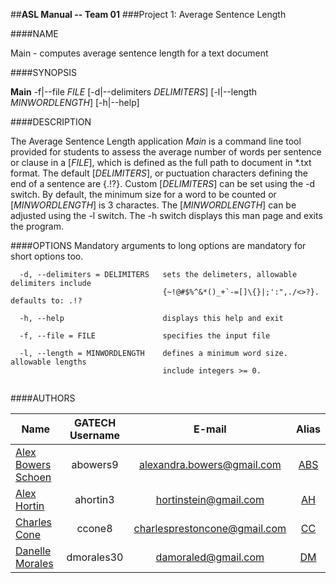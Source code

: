 ##**ASL Manual -- Team 01**
###Project 1: Average Sentence Length

####NAME       

Main - computes average sentence length for a text document

####SYNOPSIS        

**Main** -f|--file _FILE_ [-d|--delimiters _DELIMITERS_] [-l|--length _MINWORDLENGTH_] [-h|--help]


####DESCRIPTION    

The Average Sentence Length application *Main* is a command line tool provided for students to assess the average number of words per sentence or clause in a [_FILE_], which is defined as the full path to document in *.txt format.  The default [_DELIMITERS_], or puctuation characters defining the end of a sentence are {.!?}.  Custom [_DELIMITERS_] can be set using the -d switch.  By default, the minimum size for a word to be counted or [_MINWORDLENGTH_] is 3 charactes.  The [_MINWORDLENGTH_] can be adjusted using the -l switch. The -h switch displays this man page and exits the program.


####OPTIONS
Mandatory arguments to long options are mandatory for short options too.
```
  -d, --delimiters = DELIMITERS   sets the delimeters, allowable delimiters include 
                                  {~!@#$%^&*()_+`-=[]\{}|;':",./<>?}.  defaults to: .!?
                                
  -h, --help                      displays this help and exit
  
  -f, --file = FILE               specifies the input file
  
  -l, --length = MINWORDLENGTH    defines a minimum word size.  allowable lengths 
                                  include integers >= 0.
  
```
####AUTHORS      

| Name  				| GATECH Username		| E-mail						| Alias |
| --------------------- |:---------------------:|:-----------------------------:|:-----:| 
| [Alex Bowers Schoen](http://github.com/bowersaa )  	| abowers9				| alexandra.bowers@gmail.com 	| [ABS](http://github.com/bowersaa )   |
| [Alex Hortin](http://github.com/hortinstein) 	 		| ahortin3				| hortinstein@gmail.com  		| [AH](http://github.com/hortinstein )    |
| [Charles Cone](http://github.com/ccone8)  	 		| ccone8		        | charlesprestoncone@gmail.com  | [CC](http://github.com/ccone8 )    |
| [Danelle Morales](http://github.com/DannieMorales) 		| dmorales30			| damoraled@gmail.com | [DM](http://github.com/DannieMorales)   |

